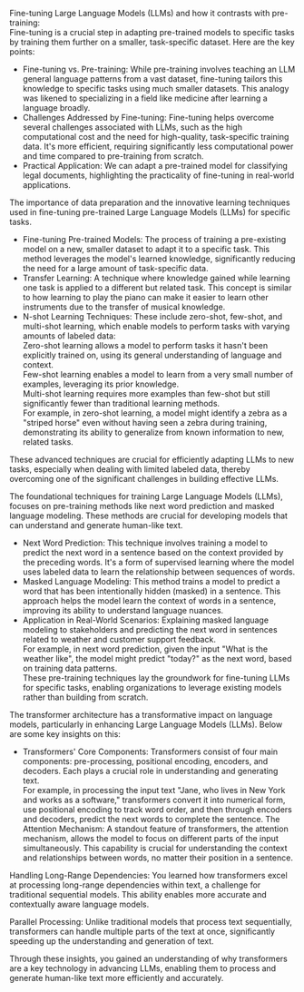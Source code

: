 Fine-tuning Large Language Models (LLMs) and how it contrasts with pre-training:  
Fine-tuning is a crucial step in adapting pre-trained models to specific tasks by training them further on a smaller, task-specific dataset. Here are the key points:

- Fine-tuning vs. Pre-training: While pre-training involves teaching an LLM general language patterns from a vast dataset, fine-tuning tailors this knowledge to specific tasks using much smaller datasets. This analogy was likened to specializing in a field like medicine after learning a language broadly.
- Challenges Addressed by Fine-tuning: Fine-tuning helps overcome several challenges associated with LLMs, such as the high computational cost and the need for high-quality, task-specific training data. It's more efficient, requiring significantly less computational power and time compared to pre-training from scratch.
- Practical Application: We can adapt a pre-trained model for classifying legal documents, highlighting the practicality of fine-tuning in real-world applications.

The importance of data preparation and the innovative learning techniques used in fine-tuning pre-trained Large Language Models (LLMs) for specific tasks.  

- Fine-tuning Pre-trained Models: The process of training a pre-existing model on a new, smaller dataset to adapt it to a specific task. This method leverages the model's learned knowledge, significantly reducing the need for a large amount of task-specific data.
- Transfer Learning: A technique where knowledge gained while learning one task is applied to a different but related task. This concept is similar to how learning to play the piano can make it easier to learn other instruments due to the transfer of musical knowledge.
- N-shot Learning Techniques: These include zero-shot, few-shot, and multi-shot learning, which enable models to perform tasks with varying amounts of labeled data:  
Zero-shot learning allows a model to perform tasks it hasn't been explicitly trained on, using its general understanding of language and context.  
Few-shot learning enables a model to learn from a very small number of examples, leveraging its prior knowledge.   
Multi-shot learning requires more examples than few-shot but still significantly fewer than traditional learning methods.  
For example, in zero-shot learning, a model might identify a zebra as a "striped horse" even without having seen a zebra during training, demonstrating its ability to generalize from known information to new, related tasks.  

These advanced techniques are crucial for efficiently adapting LLMs to new tasks, especially when dealing with limited labeled data, thereby overcoming one of the significant challenges in building effective LLMs.

The foundational techniques for training Large Language Models (LLMs), focuses on pre-training methods like next word prediction and masked language modeling. These methods are crucial for developing models that can understand and generate human-like text.
- Next Word Prediction: This technique involves training a model to predict the next word in a sentence based on the context provided by the preceding words. It's a form of supervised learning where the model uses labeled data to learn the relationship between sequences of words.
- Masked Language Modeling: This method trains a model to predict a word that has been intentionally hidden (masked) in a sentence. This approach helps the model learn the context of words in a sentence, improving its ability to understand language nuances.
- Application in Real-World Scenarios: Explaining masked language modeling to stakeholders and predicting the next word in sentences related to weather and customer support feedback.  
For example, in next word prediction, given the input "What is the weather like", the model might predict "today?" as the next word, based on training data patterns.  
These pre-training techniques lay the groundwork for fine-tuning LLMs for specific tasks, enabling organizations to leverage existing models rather than building from scratch.

The transformer architecture has a transformative impact on language models, particularly in enhancing Large Language Models (LLMs). Below are some key insights on this:
- Transformers' Core Components: Transformers consist of four main components: pre-processing, positional encoding, encoders, and decoders. Each plays a crucial role in understanding and generating text.  
For example, in processing the input text "Jane, who lives in New York and works as a software," transformers convert it into numerical form, use positional encoding to track word order, and then through encoders and decoders, predict the next words to complete the sentence.
The Attention Mechanism: A standout feature of transformers, the attention mechanism, allows the model to focus on different parts of the input simultaneously. This capability is crucial for understanding the context and relationships between words, no matter their position in a sentence.

Handling Long-Range Dependencies: You learned how transformers excel at processing long-range dependencies within text, a challenge for traditional sequential models. This ability enables more accurate and contextually aware language models.

Parallel Processing: Unlike traditional models that process text sequentially, transformers can handle multiple parts of the text at once, significantly speeding up the understanding and generation of text.

Through these insights, you gained an understanding of why transformers are a key technology in advancing LLMs, enabling them to process and generate human-like text more efficiently and accurately.
